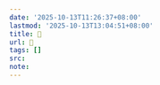 ```yaml
---
date: '2025-10-13T11:26:37+08:00'
lastmod: '2025-10-13T13:04:51+08:00'
title: 󰑽
url: 󰑽
tags: []
src:
note:
---
```

